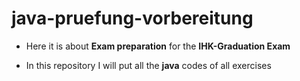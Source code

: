# java-pruefung-vorbereitung

- Here it is about **Exam preparation** for the **IHK-Graduation Exam**

- In this repository I will put all the **java** codes of all exercises
